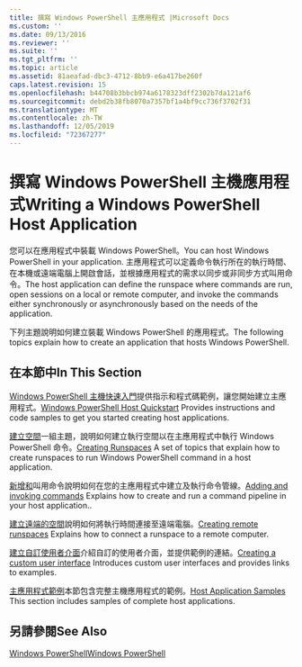 ```yaml
---
title: 撰寫 Windows PowerShell 主應用程式 |Microsoft Docs
ms.custom: ''
ms.date: 09/13/2016
ms.reviewer: ''
ms.suite: ''
ms.tgt_pltfrm: ''
ms.topic: article
ms.assetid: 81aeafad-dbc3-4712-8bb9-e6a417be260f
caps.latest.revision: 15
ms.openlocfilehash: b44708b3bbcb974a6178323dff2302b7da121af6
ms.sourcegitcommit: debd2b38fb8070a7357bf1a4bf9cc736f3702f31
ms.translationtype: MT
ms.contentlocale: zh-TW
ms.lasthandoff: 12/05/2019
ms.locfileid: "72367277"
---
```

# <a name="writing-a-windows-powershell-host-application"></a><span data-ttu-id="62f68-102">撰寫 Windows PowerShell 主機應用程式</span><span class="sxs-lookup"><span data-stu-id="62f68-102">Writing a Windows PowerShell Host Application</span></span>

<span data-ttu-id="62f68-103">您可以在應用程式中裝載 Windows PowerShell。</span><span class="sxs-lookup"><span data-stu-id="62f68-103">You can host Windows PowerShell in your application.</span></span> <span data-ttu-id="62f68-104">主應用程式可以定義命令執行所在的執行時間、在本機或遠端電腦上開啟會話，並根據應用程式的需求以同步或非同步方式叫用命令。</span><span class="sxs-lookup"><span data-stu-id="62f68-104">The host application can define the runspace where commands are run, open sessions on a local or remote computer, and invoke the commands either synchronously or asynchronously based on the needs of the application.</span></span>

<span data-ttu-id="62f68-105">下列主題說明如何建立裝載 Windows PowerShell 的應用程式。</span><span class="sxs-lookup"><span data-stu-id="62f68-105">The following topics explain how to create an application that hosts Windows PowerShell.</span></span>

## <a name="in-this-section"></a><span data-ttu-id="62f68-106">在本節中</span><span class="sxs-lookup"><span data-stu-id="62f68-106">In This Section</span></span>

<span data-ttu-id="62f68-107">[Windows PowerShell 主機快速入門](./windows-powershell-host-quickstart.md)提供指示和程式碼範例，讓您開始建立主應用程式。</span><span class="sxs-lookup"><span data-stu-id="62f68-107">[Windows PowerShell Host Quickstart](./windows-powershell-host-quickstart.md) Provides instructions and code samples to get you started creating host applications.</span></span>

<span data-ttu-id="62f68-108">[建立空間](./creating-runspaces.md)一組主題，說明如何建立執行空間以在主應用程式中執行 Windows PowerShell 命令。</span><span class="sxs-lookup"><span data-stu-id="62f68-108">[Creating Runspaces](./creating-runspaces.md) A set of topics that explain how to create runspaces to run Windows PowerShell command in a host application.</span></span>

<span data-ttu-id="62f68-109">[新增和](./adding-and-invoking-commands.md)叫用命令說明如何在您的主應用程式中建立及執行命令管線。</span><span class="sxs-lookup"><span data-stu-id="62f68-109">[Adding and invoking commands](./adding-and-invoking-commands.md) Explains how to create and run a command pipeline in your host application..</span></span>

<span data-ttu-id="62f68-110">[建立遠端的空間](./creating-remote-runspaces.md)說明如何將執行時間連接至遠端電腦。</span><span class="sxs-lookup"><span data-stu-id="62f68-110">[Creating remote runspaces](./creating-remote-runspaces.md) Explains how to connect a runspace to a remote computer.</span></span>

<span data-ttu-id="62f68-111">[建立自訂使用者介面](./creating-a-custom-user-interface.md)介紹自訂的使用者介面，並提供範例的連結。</span><span class="sxs-lookup"><span data-stu-id="62f68-111">[Creating a custom user interface](./creating-a-custom-user-interface.md) Introduces custom user interfaces and provides links to examples.</span></span>

<span data-ttu-id="62f68-112">[主應用程式範例](./host-application-samples.md)本節包含完整主機應用程式的範例。</span><span class="sxs-lookup"><span data-stu-id="62f68-112">[Host Application Samples](./host-application-samples.md) This section includes samples of complete host applications.</span></span>

## <a name="see-also"></a><span data-ttu-id="62f68-113">另請參閱</span><span class="sxs-lookup"><span data-stu-id="62f68-113">See Also</span></span>

[<span data-ttu-id="62f68-114">Windows PowerShell</span><span class="sxs-lookup"><span data-stu-id="62f68-114">Windows PowerShell</span></span>](https://msdn.microsoft.com/en-us/b41a2af3-aec1-402d-8e18-c2c26be461ff)

